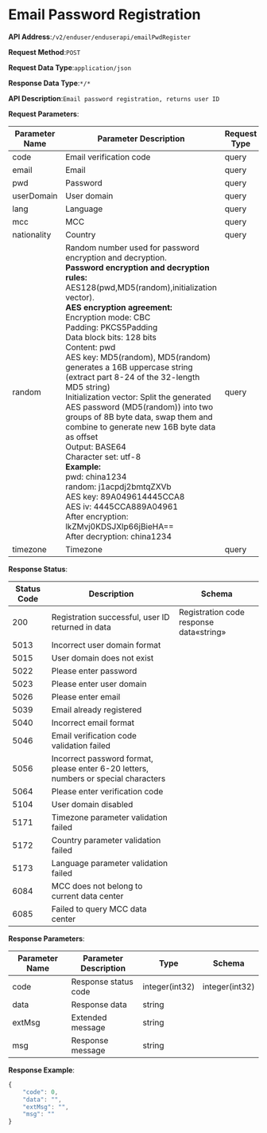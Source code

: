 # Email Password Registration


**API Address**:`/v2/enduser/enduserapi/emailPwdRegister`


**Request Method**:`POST`


**Request Data Type**:`application/json`


**Response Data Type**:`*/*`


**API Description**:`Email password registration, returns user ID`


**Request Parameters**:


| Parameter Name | Parameter Description                                         | Request Type | Required | Data Type       | Schema |
| -------------- | ------------------------------------------------------------- | ------------ | -------- | -------------- | ------ |
| code           | Email verification code                                       | query        | true     | string         |        |
| email          | Email                                                         | query        | true     | string         |        |
| pwd            | Password                                                      | query        | true     | string         |        |
| userDomain     | User domain                                                   | query        | true     | string         |        |
| lang           | Language                                                      | query        | false    | integer(int32) |        |
| mcc            | MCC                                                           | query        | false    | integer(int32) |        |
| nationality    | Country                                                       | query        | false    | integer(int32) |        |
| random         | Random number used for password encryption and decryption.<br/><b>Password encryption and decryption rules:</b><br/>AES128(pwd,MD5(random),initialization vector).<br/><b>AES encryption agreement:</b><br/>Encryption mode: CBC<br/>Padding: PKCS5Padding<br/>Data block bits: 128 bits<br/>Content: pwd<br/>AES key: MD5(random), MD5(random) generates a 16B uppercase string (extract part 8-24 of the 32-length MD5 string)<br/>Initialization vector: Split the generated AES password (MD5(random)) into two groups of 8B byte data, swap them and combine to generate new 16B byte data as offset<br/>Output: BASE64<br/>Character set: utf-8<br/><b>Example:</b><br/>pwd: china1234<br/>random: j1acpdj2bmtqZXVb<br/>AES key: 89A049614445CCA8<br/>AES iv: 4445CCA889A04961<br/>After encryption: lkZMvj0KDSJXlp66jBieHA==<br/>After decryption: china1234 | query    | false    | string         |        |
| timezone       | Timezone                                                      | query        | false    | integer(int32) |        |


**Response Status**:


| Status Code | Description                                               | Schema                         |
| ----------- | --------------------------------------------------------- | ------------------------------ |
| 200         | Registration successful, user ID returned in data          | Registration code response data«string» |
| 5013        | Incorrect user domain format                               |                                |
| 5015        | User domain does not exist                                 |                                |
| 5022        | Please enter password                                      |                                |
| 5023        | Please enter user domain                                   |                                |
| 5026        | Please enter email                                         |                                |
| 5039        | Email already registered                                   |                                |
| 5040        | Incorrect email format                                     |                                |
| 5046        | Email verification code validation failed                  |                                |
| 5056        | Incorrect password format, please enter 6-20 letters, numbers or special characters |        |
| 5064        | Please enter verification code                             |                                |
| 5104        | User domain disabled                                       |                                |
| 5171        | Timezone parameter validation failed                       |                                |
| 5172        | Country parameter validation failed                        |                                |
| 5173        | Language parameter validation failed                       |                                |
| 6084        | MCC does not belong to current data center                 |                                |
| 6085        | Failed to query MCC data center                            |                                |


**Response Parameters**:


| Parameter Name | Parameter Description | Type           | Schema         |
| -------------- | --------------------- | -------------- | -------------- |
| code           | Response status code  | integer(int32) | integer(int32) |
| data           | Response data         | string         |                |
| extMsg         | Extended message      | string         |                |
| msg            | Response message      | string         |                |


**Response Example**:
```javascript
{
	"code": 0,
	"data": "",
	"extMsg": "",
	"msg": ""
}
```